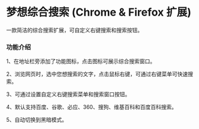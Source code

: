 # 梦想综合搜索 (Chrome & Firefox 扩展)
一款简洁的综合搜索扩展，可自定义右键搜索和搜索按钮。

### 功能介绍
1、在地址栏旁添加了功能图标，点击图标可展示综合搜索窗口。

2、浏览网页时，选中您想搜索的文字，点击鼠标右键，可通过右键菜单可快速搜索。

3、可通过设置自定义右键搜索菜单和搜索窗口按钮。

4、默认支持百度、谷歌、必应、360、搜狗、维基百科和百度百科搜索。

5、自动切换到黑暗模式。

###